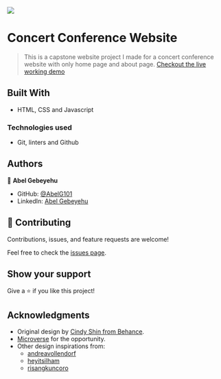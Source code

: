
![](https://img.shields.io/badge/Microverse-blueviolet)

# Concert Conference Website

> This is a capstone website project I made for a concert conference website with only home page and about page. 
> [Checkout the live working demo](https://abelg101.github.io/Capstone1/)

## Built With

- HTML, CSS and Javascript

### Technologies used 
- Git, linters and Github  

## Authors

👤 **Abel Gebeyehu**

- GitHub: [@AbelG101](https://github.com/AbelG101)
- LinkedIn: [Abel Gebeyehu](https://www.linkedin.com/in/abel-gebeyehu-779743183/)

## 🤝 Contributing

Contributions, issues, and feature requests are welcome!

Feel free to check the [issues page](../../issues/).

## Show your support

Give a ⭐️ if you like this project!

## Acknowledgments

- Original design by [Cindy Shin from Behance](https://www.behance.net/gallery/29845175/CC-Global-Summit-2015).
- [Microverse](microverse.org) for the opportunity.
- Other design inspirations from:
  - [andreavollendorf](https://dribbble.com/andreavollendorf)
  - [heyitsilham](https://dribbble.com/heyitsilham)
  - [risangkuncoro](https://dribbble.com/risangkuncoro)
